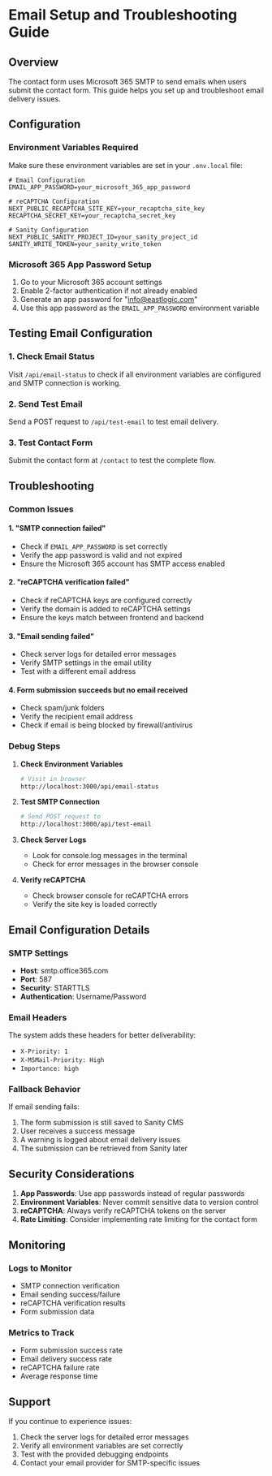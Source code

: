 # Email Setup and Troubleshooting Guide

## Overview
The contact form uses Microsoft 365 SMTP to send emails when users submit the contact form. This guide helps you set up and troubleshoot email delivery issues.

## Configuration

### Environment Variables Required
Make sure these environment variables are set in your `.env.local` file:

```env
# Email Configuration
EMAIL_APP_PASSWORD=your_microsoft_365_app_password

# reCAPTCHA Configuration
NEXT_PUBLIC_RECAPTCHA_SITE_KEY=your_recaptcha_site_key
RECAPTCHA_SECRET_KEY=your_recaptcha_secret_key

# Sanity Configuration
NEXT_PUBLIC_SANITY_PROJECT_ID=your_sanity_project_id
SANITY_WRITE_TOKEN=your_sanity_write_token
```

### Microsoft 365 App Password Setup
1. Go to your Microsoft 365 account settings
2. Enable 2-factor authentication if not already enabled
3. Generate an app password for "info@eastlogic.com"
4. Use this app password as the `EMAIL_APP_PASSWORD` environment variable

## Testing Email Configuration

### 1. Check Email Status
Visit `/api/email-status` to check if all environment variables are configured and SMTP connection is working.

### 2. Send Test Email
Send a POST request to `/api/test-email` to test email delivery.

### 3. Test Contact Form
Submit the contact form at `/contact` to test the complete flow.

## Troubleshooting

### Common Issues

#### 1. "SMTP connection failed"
- Check if `EMAIL_APP_PASSWORD` is set correctly
- Verify the app password is valid and not expired
- Ensure the Microsoft 365 account has SMTP access enabled

#### 2. "reCAPTCHA verification failed"
- Check if reCAPTCHA keys are configured correctly
- Verify the domain is added to reCAPTCHA settings
- Ensure the keys match between frontend and backend

#### 3. "Email sending failed"
- Check server logs for detailed error messages
- Verify SMTP settings in the email utility
- Test with a different email address

#### 4. Form submission succeeds but no email received
- Check spam/junk folders
- Verify the recipient email address
- Check if email is being blocked by firewall/antivirus

### Debug Steps

1. **Check Environment Variables**
   ```bash
   # Visit in browser
   http://localhost:3000/api/email-status
   ```

2. **Test SMTP Connection**
   ```bash
   # Send POST request to
   http://localhost:3000/api/test-email
   ```

3. **Check Server Logs**
   - Look for console.log messages in the terminal
   - Check for error messages in the browser console

4. **Verify reCAPTCHA**
   - Check browser console for reCAPTCHA errors
   - Verify the site key is loaded correctly

## Email Configuration Details

### SMTP Settings
- **Host**: smtp.office365.com
- **Port**: 587
- **Security**: STARTTLS
- **Authentication**: Username/Password

### Email Headers
The system adds these headers for better deliverability:
- `X-Priority: 1`
- `X-MSMail-Priority: High`
- `Importance: high`

### Fallback Behavior
If email sending fails:
1. The form submission is still saved to Sanity CMS
2. User receives a success message
3. A warning is logged about email delivery issues
4. The submission can be retrieved from Sanity later

## Security Considerations

1. **App Passwords**: Use app passwords instead of regular passwords
2. **Environment Variables**: Never commit sensitive data to version control
3. **reCAPTCHA**: Always verify reCAPTCHA tokens on the server
4. **Rate Limiting**: Consider implementing rate limiting for the contact form

## Monitoring

### Logs to Monitor
- SMTP connection verification
- Email sending success/failure
- reCAPTCHA verification results
- Form submission data

### Metrics to Track
- Form submission success rate
- Email delivery success rate
- reCAPTCHA failure rate
- Average response time

## Support

If you continue to experience issues:
1. Check the server logs for detailed error messages
2. Verify all environment variables are set correctly
3. Test with the provided debugging endpoints
4. Contact your email provider for SMTP-specific issues 